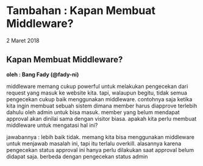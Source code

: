 # Tambahan : Kapan Membuat Middleware?

2 Maret 2018

## Kapan Membuat Middleware?

**oleh : Bang Fady \(@fady-ni\)**

middleware memang cukup powerful untuk melakukan pengecekan dari request yang masuk ke website kita. tapi, walaupun begitu, tidak semua pengecekan cukup baik menggunakan middleware. contohnya saja ketika kita ingin membuat sebuah sistem dimana member harus diapprove terlebih dahulu oleh admin untuk bisa masuk. member yang belum mendapat approval akan dinilai sama dengan visitor biasa. apakah kita perlu membuat middleware untuk mengatasi hal ini?

jawabannya : lebih baik tidak. memang kita bisa menggunakan middleware untuk menjawab masalah ini, tapi itu terlalu overkill. alasannya karena pengecekan status approval ini hanya perlu dilakukan saat approval belum didapat saja. berbeda dengan pengecekan status admin

